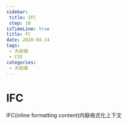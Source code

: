 ```yaml
---
sidebar:
 title: IFC
 step: 10
isTimeLine: true
title: FC
date: 2020-04-14
tags:
 - 大前端
 - CSS
categories:
 - 大前端
---
```

# IFC

IFC(inline formatting content)内联格式化上下文

<comment/>
<tongji/>